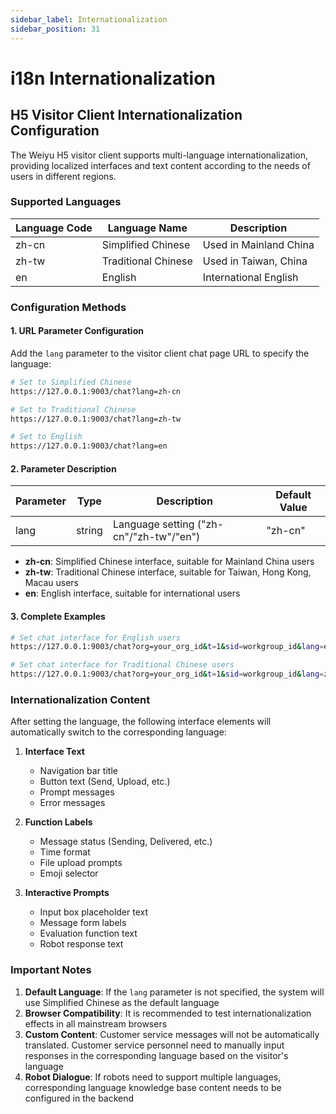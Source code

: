 ```yaml
---
sidebar_label: Internationalization
sidebar_position: 31
---
```


# i18n Internationalization

## H5 Visitor Client Internationalization Configuration

The Weiyu H5 visitor client supports multi-language internationalization, providing localized interfaces and text content according to the needs of users in different regions.

### Supported Languages

| Language Code | Language Name | Description |
|---------------|---------------|-------------|
| zh-cn | Simplified Chinese | Used in Mainland China |
| zh-tw | Traditional Chinese | Used in Taiwan, China |
| en | English | International English |

### Configuration Methods

#### 1. URL Parameter Configuration

Add the `lang` parameter to the visitor client chat page URL to specify the language:

```bash
# Set to Simplified Chinese
https://127.0.0.1:9003/chat?lang=zh-cn

# Set to Traditional Chinese  
https://127.0.0.1:9003/chat?lang=zh-tw

# Set to English
https://127.0.0.1:9003/chat?lang=en
```

#### 2. Parameter Description

| Parameter | Type | Description | Default Value |
|-----------|------|-------------|---------------|
| lang | string | Language setting ("zh-cn"/"zh-tw"/"en") | "zh-cn" |

- **zh-cn**: Simplified Chinese interface, suitable for Mainland China users
- **zh-tw**: Traditional Chinese interface, suitable for Taiwan, Hong Kong, Macau users  
- **en**: English interface, suitable for international users

#### 3. Complete Examples

```bash
# Set chat interface for English users
https://127.0.0.1:9003/chat?org=your_org_id&t=1&sid=workgroup_id&lang=en&nickname=John&visitorUid=user001

# Set chat interface for Traditional Chinese users
https://127.0.0.1:9003/chat?org=your_org_id&t=1&sid=workgroup_id&lang=zh-tw&nickname=用戶&visitorUid=user002
```

### Internationalization Content

After setting the language, the following interface elements will automatically switch to the corresponding language:

1. **Interface Text**
   - Navigation bar title
   - Button text (Send, Upload, etc.)
   - Prompt messages
   - Error messages

2. **Function Labels**
   - Message status (Sending, Delivered, etc.)
   - Time format
   - File upload prompts
   - Emoji selector

3. **Interactive Prompts**
   - Input box placeholder text
   - Message form labels
   - Evaluation function text
   - Robot response text

### Important Notes

1. **Default Language**: If the `lang` parameter is not specified, the system will use Simplified Chinese as the default language
2. **Browser Compatibility**: It is recommended to test internationalization effects in all mainstream browsers
3. **Custom Content**: Customer service messages will not be automatically translated. Customer service personnel need to manually input responses in the corresponding language based on the visitor's language
4. **Robot Dialogue**: If robots need to support multiple languages, corresponding language knowledge base content needs to be configured in the backend
